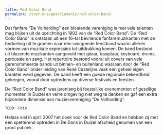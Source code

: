 ```yaml
---
title: Red Color Band
permalink: /over-ons/geschiedenis/red-color-band/
---
```

Dat fanfare “De Volharding” een bloeiende vereniging is met vele talenten mag blijken uit de oprichting in 1992 van de “Red Color Band”. De “Red Color Band” is ontstaan uit een 16–tal bevriende fanfaremuzikanten met de bedoeling uit te groeien naar een swingende feestband waarin allerlei vormen van muzikale expressies tot uitdrukking komen. De band bestond uit blazende muzikanten aangevuld met gitaar, basgitaar, keyboard, drums, percussie en zang.
Het repertoire bestond vooral uit covers van vele gerenommeerde bands uit binnen- en buitenland waaraan door de “Red Color Band” onder leiding van René Castelijns vaak een geheel eigen karakter werd gegeven.
De band heeft een goede regionale bekendheid gekregen, vooral door optredens op diverse festivals en feesten.

De “Red Color Band” was jarenlang bij feestelijke evenementen of gezellige momenten in Duizel en verre omgeving niet weg te denken en gaf een extra bijzondere dimensie aan muziekvereniging “De Volharding”.

`TODO: Foto`

Helaas viel in april 2007 het doek voor de Red Color Band en hebben zij met een spetterend optreden in De Donk in Duizel afscheid genomen van een groot publiek.
